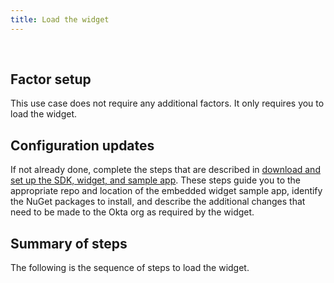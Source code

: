 ```yaml
---
title: Load the widget
---
```


<div class="oie-embedded-sdk">

<ApiLifecycle access="ie" /><br>

<StackSelector class="cleaner-selector"/>

## Factor setup

This use case does not require any additional factors. It only requires you to load the widget.

## Configuration updates

If not already done, complete the steps that are described in [download and set up the SDK, widget, and sample app](/docs/guides/oie-embedded-common-download-setup-app/aspnet/main/). These steps guide you to the appropriate repo and location
of the embedded widget sample app, identify the NuGet packages to install, and describe the additional changes that need to be made to the Okta org as required by the widget.

## Summary of steps

The following is the sequence of steps to load the widget.

<StackSelector snippet="summaryofsteps" noSelector />

<StackSelector snippet="integrationsteps" noSelector />

</div>
